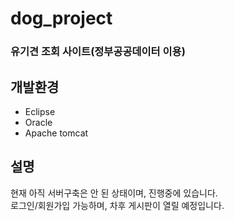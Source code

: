 # dog_project
### 유기견 조회 사이트(정부공공데이터 이용)

개발환경
---
* Eclipse
* Oracle
* Apache tomcat

설명
---
현재 아직 서버구축은 안 된 상태이며, 진행중에 있습니다.<br>
로그인/회원가입 가능하며, 차후 게시판이 열릴 예정입니다.<br>
